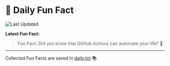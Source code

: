 # 🌟 Daily Fun Fact

![Last Updated](https://img.shields.io/badge/Last_Updated-2025_07_02-blue?style=flat-square)

**Latest Fun Fact:**

> Fun Fact: Did you know that GitHub Actions can automate your life? 🚀

---

Collected Fun Facts are saved in [daily.txt](daily.txt) 📚

